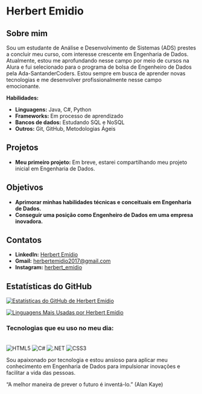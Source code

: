 # Herbert Emidio

## Sobre mim

Sou um estudante de Análise e Desenvolvimento de Sistemas (ADS) prestes a concluir meu curso, com interesse crescente em Engenharia de Dados. Atualmente, estou me aprofundando nesse campo por meio de cursos na Alura e fui selecionado para o programa de bolsa de Engenheiro de Dados pela Ada-SantanderCoders. Estou sempre em busca de aprender novas tecnologias e me desenvolver profissionalmente nesse campo emocionante.

**Habilidades:**

- **Linguagens:** Java, C#, Python
- **Frameworks:** Em processo de aprendizado
- **Bancos de dados:** Estudando SQL e NoSQL
- **Outros:** Git, GitHub, Metodologias Ágeis

## Projetos

- **Meu primeiro projeto:** Em breve, estarei compartilhando meu projeto inicial em Engenharia de Dados.

## Objetivos

- **Aprimorar minhas habilidades técnicas e conceituais em Engenharia de Dados.**
- **Conseguir uma posição como Engenheiro de Dados em uma empresa inovadora.**

## Contatos

- **LinkedIn:** [Herbert Emídio](https://www.linkedin.com/in/herbertemidio/)
- **Gmail:** herbertemidio2017@gmail.com
- **Instagram:** [herbert_emidio](https://www.instagram.com/herbert_emidio/)

## Estatísticas do GitHub

[![Estatísticas do GitHub de Herbert Emídio](https://github-readme-stats.vercel.app/api?username=HERBERT-EMIDIO&show_icons=true&theme=moltack)](https://github.com/HERBERT-EMIDIO)

[![Linguagens Mais Usadas por Herbert Emídio](https://github-readme-stats.vercel.app/api/top-langs/?username=HERBERT-EMIDIO)](https://github.com/anuraghazra/github-readme-stats)

### Tecnologias que eu uso no meu dia:

<div style="display: inline_block"></br>
<img align="center" alt="HTML5" src="https://img.shields.io/badge/HTML5-E34F26?style=for-the-badge&logo=html5&logoColor=white"/>
<img align="center" alt="C#" src="https://img.shields.io/badge/C%23-239120?style=for-the-badge&logo=c-sharp&logoColor=white"/>
<img align="center" alt=".NET" src="https://img.shields.io/badge/.NET-5C2D91?style=for-the-badge&logo=.net&logoColor=white"/>
<img align="center" alt="CSS3" src="https://img.shields.io/badge/CSS3-239120?&style=for-the-badge&logo=css3&logoColor=white"/>
</div>

Sou apaixonado por tecnologia e estou ansioso para aplicar meu conhecimento em Engenharia de Dados para impulsionar inovações e facilitar a vida das pessoas.

“A melhor maneira de prever o futuro é inventá-lo.”
(Alan Kaye)
